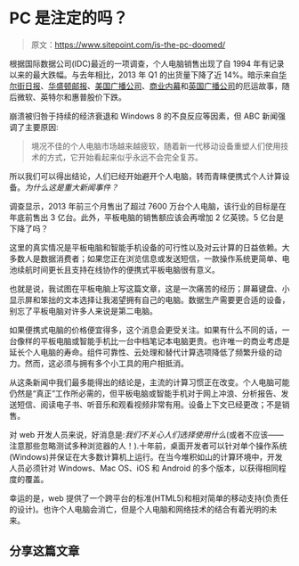 # PC 是注定的吗？

> 原文：<https://www.sitepoint.com/is-the-pc-doomed/>

根据国际数据公司(IDC)最近的一项调查，个人电脑销售出现了自 1994 年有记录以来的最大跌幅。与去年相比，2013 年 Q1 的出货量下降了近 14%。暗示来自[华尔街日报](http://online.wsj.com/article/SB10001424127887324695104578414973888155516.html)、[华盛顿邮报](http://www.businessinsider.com/the-pc-industry-implodes-2013-4)、[美国广播公司](http://abcnews.go.com/Technology/wireStory/research-firm-pc-sales-plunge-windows-flops-18926235#.UWgbBlf9e8y)、[商业内幕](http://www.businessinsider.com/the-pc-industry-implodes-2013-4)和[英国广播公司](http://www.bbc.co.uk/news/business-22103079)的厄运故事，随后微软、英特尔和惠普股价下跌。

崩溃被归咎于持续的经济衰退和 Windows 8 的不良反应等因素，但 ABC 新闻强调了主要原因:

> 境况不佳的个人电脑市场越来越疲软，随着新一代移动设备重塑人们使用技术的方式，它开始看起来似乎永远不会完全复苏。

所以我们可以得出结论，人们已经开始避开个人电脑，转而青睐便携式个人计算设备。*为什么这是重大新闻事件？*

调查显示，2013 年前三个月售出了超过 7600 万台个人电脑，该行业的目标是在年底前售出 3 亿台。此外，平板电脑的销售额应该会再增加 2 亿英镑。5 亿台是下降了吗？

这里的真实情况是平板电脑和智能手机设备的可行性以及对云计算的日益依赖。大多数人是数据消费者；如果您正在浏览信息或发送短信，一款操作系统更简单、电池续航时间更长且支持在线协作的便携式平板电脑很有意义。

也就是说，我试图在平板电脑上写这篇文章，这是一次痛苦的经历；屏幕键盘、小显示屏和笨拙的文本选择让我渴望拥有自己的电脑。数据生产需要更合适的设备，别忘了平板电脑对许多人来说是第二电脑。

如果便携式电脑的价格便宜得多，这个消息会更受关注。如果有什么不同的话，一台像样的平板电脑或智能手机比一台中档笔记本电脑更贵。也许唯一的商业考虑是延长个人电脑的寿命。组件可靠性、云处理和替代计算选项降低了频繁升级的动力。然而，这必须与拥有多个小工具的用户相抵消。

从这条新闻中我们最多能得出的结论是，主流的计算习惯正在改变。个人电脑可能仍然是“真正”工作所必需的，但平板电脑或智能手机对于网上冲浪、分析报告、发送短信、阅读电子书、听音乐和观看视频非常有用。设备上下文已经更改；不是销售。

对 web 开发人员来说，好消息是:*我们不关心人们选择使用什么*(或者不应该——注意那些忽略测试多种浏览器的人！).十年前，桌面开发者可以针对单个操作系统(Windows)并保证在大多数计算机上运行。在当今堆积如山的计算环境中，开发人员必须针对 Windows、Mac OS、iOS 和 Android 的多个版本，以获得相同程度的覆盖。

幸运的是，web 提供了一个跨平台的标准(HTML5)和相对简单的移动支持(负责任的设计)。也许个人电脑会消亡，但是个人电脑和网络技术的结合有着光明的未来。

## 分享这篇文章